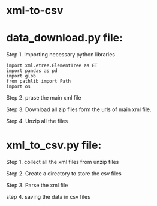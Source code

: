# xml-to-csv

# data_download.py file:
Step 1. Importing necessary python libraries

    import xml.etree.ElementTree as ET
    import pandas as pd 
    import glob
    from pathlib import Path
    import os
  
Step 2. prase the main xml file 
 
Step 3.  Download all zip files form the urls of main xml file.
    
Step 4. Unzip all the files 
    
# xml_to_csv.py file:
 
 Step 1. collect all the xml files from unzip files
 
 Step 2. Create a directory to store the csv files
 
 Step 3. Parse the xml file
 
 step 4. saving the data in csv files
